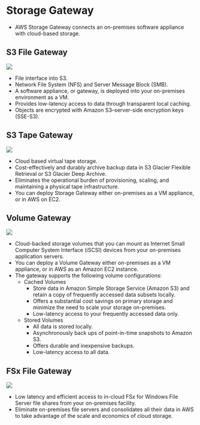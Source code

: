 # Storage Gateway

* AWS Storage Gateway connects an on-premises software appliance with cloud-based storage.

## S3 File Gateway

![](https://docs.aws.amazon.com/filegateway/latest/files3/images/file-gateway-concepts-diagram.png)

* File interface into S3.
* Network File System (NFS) and Server Message Block (SMB).
* A software appliance, or gateway, is deployed into your on-premises environment as a VM.
* Provides low-latency access to data through transparent local caching.
* Objects are encrypted with Amazon S3–server-side encryption keys (SSE-S3).

## S3 Tape Gateway

![](https://docs.aws.amazon.com/storagegateway/latest/tgw/images/Gateway-VTL-Architecture2-diagram.png)

* Cloud based virtual tape storage.
* Cost-effectively and durably archive backup data in S3 Glacier Flexible Retrieval or S3 Glacier Deep Archive.
* Eliminates the operational burden of provisioning, scaling, and maintaining a physical tape infrastructure.
* You can deploy Storage Gateway either on-premises as a VM appliance, or in AWS on EC2.

## Volume Gateway

![](https://docs.aws.amazon.com/storagegateway/latest/vgw/images/aws-storage-gateway-cached-diagram.png)

* Cloud-backed storage volumes that you can mount as Internet Small Computer System Interface (iSCSI) devices from your on-premises application servers.
* You can deploy a Volume Gateway either on-premises as a VM appliance, or in AWS as an Amazon EC2 instance.
* The gateway supports the following volume configurations:
    * Cached Volumes
        * Store data in Amazon Simple Storage Service (Amazon S3) and retain a copy of frequently accessed data subsets locally.  
        * Offers a substantial cost savings on primary storage and minimize the need to scale your storage on-premises.
        * Low-latency access to your frequently accessed data only.
    * Stored Volumes
        * All data is stored locally.
        * Asynchronously back ups of point-in-time snapshots to Amazon S3.  
        * Offers durable and inexpensive backups.
        * Low-latency access to all data.

## FSx File Gateway

![](https://docs.aws.amazon.com/filegateway/latest/filefsxw/images/file-fsx-architecture.png)

* Low latency and efficient access to in-cloud FSx for Windows File Server file shares from your on-premises facility.
* Eliminate on-premises file servers and consolidates all their data in AWS to take advantage of the scale and economics of cloud storage.
